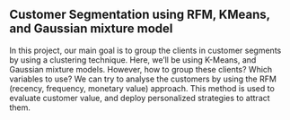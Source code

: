 ## Customer Segmentation using RFM, KMeans, and Gaussian mixture model

 In this project, our main goal is to group the clients in customer segments by using a clustering technique. Here, we’ll be using K-Means, and Gaussian mixture models. However, how to group these clients? Which variables to use? We can try to analyse the customers by using the RFM (recency, frequency, monetary value) approach. This method is used to evaluate customer value, and deploy personalized strategies to attract them.
